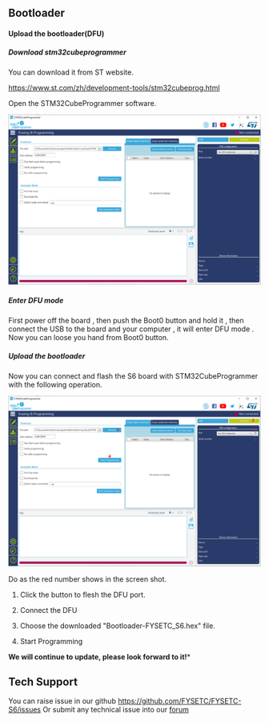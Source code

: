 

## Bootloader

#### Upload the bootloader(DFU)

##### Download stm32cubeprogrammer 

You can download it from ST website.

https://www.st.com/zh/development-tools/stm32cubeprog.html

Open the STM32CubeProgrammer software.

![STM32CubeProgrammer](images/STM32CubeProgrammer.png)

##### Enter DFU mode

First power off the board , then push the Boot0 button and hold it , then connect the USB to the board and your computer , it will enter DFU mode . Now you can loose you hand from Boot0 button.

##### Upload the bootloader

Now you can connect and flash the S6 board with STM32CubeProgrammer with the following operation.

![Steps](images/Steps.png)

Do as the red number shows in the screen shot.

1. Click the button to flesh the DFU port.

2. Connect the DFU 

3. Choose the downloaded "Bootloader-FYSETC_S6.hex" file.

6. Start Programming

**We will continue to update, please look forward to it!***



## Tech Support
You can raise issue in our github https://github.com/FYSETC/FYSETC-S6/issues
Or submit any technical issue into our [forum](http://forum.fysetc.com/) 